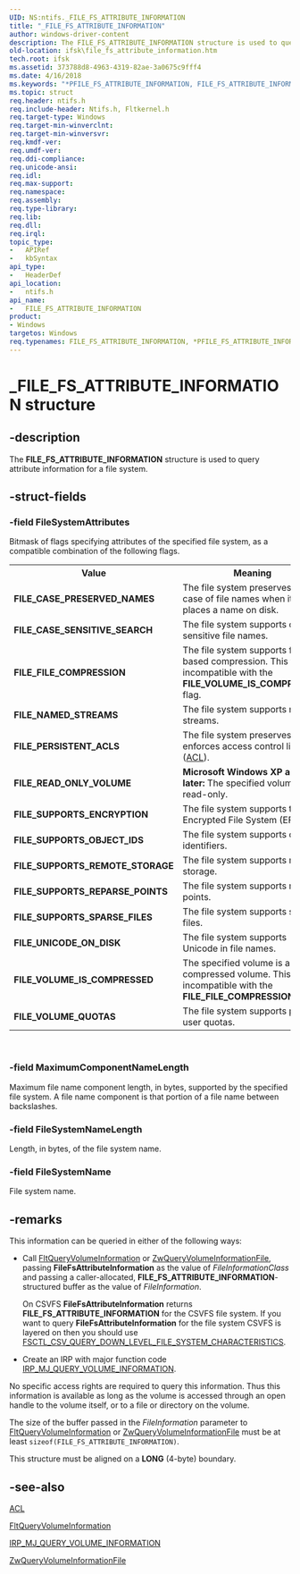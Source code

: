```yaml
---
UID: NS:ntifs._FILE_FS_ATTRIBUTE_INFORMATION
title: "_FILE_FS_ATTRIBUTE_INFORMATION"
author: windows-driver-content
description: The FILE_FS_ATTRIBUTE_INFORMATION structure is used to query attribute information for a file system.
old-location: ifsk\file_fs_attribute_information.htm
tech.root: ifsk
ms.assetid: 373788d8-4963-4319-82ae-3a0675c9fff4
ms.date: 4/16/2018
ms.keywords: "*PFILE_FS_ATTRIBUTE_INFORMATION, FILE_FS_ATTRIBUTE_INFORMATION, FILE_FS_ATTRIBUTE_INFORMATION structure [Installable File System Drivers], PFILE_FS_ATTRIBUTE_INFORMATION, PFILE_FS_ATTRIBUTE_INFORMATION structure pointer [Installable File System Drivers], _FILE_FS_ATTRIBUTE_INFORMATION, fileinformationstructures_d3a65f15-7f98-492d-a65e-65db56c4c58d.xml, ifsk.file_fs_attribute_information, ntifs/FILE_FS_ATTRIBUTE_INFORMATION, ntifs/PFILE_FS_ATTRIBUTE_INFORMATION"
ms.topic: struct
req.header: ntifs.h
req.include-header: Ntifs.h, Fltkernel.h
req.target-type: Windows
req.target-min-winverclnt: 
req.target-min-winversvr: 
req.kmdf-ver: 
req.umdf-ver: 
req.ddi-compliance: 
req.unicode-ansi: 
req.idl: 
req.max-support: 
req.namespace: 
req.assembly: 
req.type-library: 
req.lib: 
req.dll: 
req.irql: 
topic_type:
-	APIRef
-	kbSyntax
api_type:
-	HeaderDef
api_location:
-	ntifs.h
api_name:
-	FILE_FS_ATTRIBUTE_INFORMATION
product:
- Windows
targetos: Windows
req.typenames: FILE_FS_ATTRIBUTE_INFORMATION, *PFILE_FS_ATTRIBUTE_INFORMATION
---
```


# _FILE_FS_ATTRIBUTE_INFORMATION structure


## -description


The <b>FILE_FS_ATTRIBUTE_INFORMATION</b> 
   structure is used to query attribute information for a file system.


## -struct-fields




### -field FileSystemAttributes

Bitmask of flags specifying attributes of the specified file system, as a compatible combination of the 
       following flags.

<table>
<tr>
<th>Value</th>
<th>Meaning</th>
</tr>
<tr>
<td>
<b>FILE_CASE_PRESERVED_NAMES</b>

</td>
<td>
The file system preserves the case of file names when it places a name on disk.

</td>
</tr>
<tr>
<td>
<b>FILE_CASE_SENSITIVE_SEARCH</b>

</td>
<td>
The file system supports case-sensitive file names.

</td>
</tr>
<tr>
<td>
<b>FILE_FILE_COMPRESSION</b>

</td>
<td>
The file system supports file-based compression. This flag is incompatible with the 
          <b>FILE_VOLUME_IS_COMPRESSED</b> flag.

</td>
</tr>
<tr>
<td>
<b>FILE_NAMED_STREAMS</b>

</td>
<td>
The file system supports named streams.

</td>
</tr>
<tr>
<td>
<b>FILE_PERSISTENT_ACLS</b>

</td>
<td>
The file system preserves and enforces access control lists 
          (<a href="https://msdn.microsoft.com/library/windows/hardware/ff538866">ACL</a>).

</td>
</tr>
<tr>
<td>
<b>FILE_READ_ONLY_VOLUME</b>

</td>
<td>
<b>Microsoft Windows XP and later:</b> The specified volume is read-only.

</td>
</tr>
<tr>
<td>
<b>FILE_SUPPORTS_ENCRYPTION</b>

</td>
<td>
The file system supports the Encrypted File System (EFS).

</td>
</tr>
<tr>
<td>
<b>FILE_SUPPORTS_OBJECT_IDS</b>

</td>
<td>
The file system supports object identifiers.

</td>
</tr>
<tr>
<td>
<b>FILE_SUPPORTS_REMOTE_STORAGE</b>

</td>
<td>
The file system supports remote storage.

</td>
</tr>
<tr>
<td>
<b>FILE_SUPPORTS_REPARSE_POINTS</b>

</td>
<td>
The file system supports reparse points.

</td>
</tr>
<tr>
<td>
<b>FILE_SUPPORTS_SPARSE_FILES</b>

</td>
<td>
The file system supports sparse files.

</td>
</tr>
<tr>
<td>
<b>FILE_UNICODE_ON_DISK</b>

</td>
<td>
The file system supports Unicode in file names.

</td>
</tr>
<tr>
<td>
<b>FILE_VOLUME_IS_COMPRESSED</b>

</td>
<td>
The specified volume is a compressed volume. This flag is incompatible with the 
          <b>FILE_FILE_COMPRESSION</b> flag.

</td>
</tr>
<tr>
<td>
<b>FILE_VOLUME_QUOTAS</b>

</td>
<td>
The file system supports per-user quotas.

</td>
</tr>
</table>
 


### -field MaximumComponentNameLength

Maximum file name component length, in bytes, supported by the specified file system. A file name component 
      is that portion of a file name between backslashes.


### -field FileSystemNameLength

Length, in bytes, of the file system name.


### -field FileSystemName

File system name.


## -remarks



This information can be queried in either of the following ways:

<ul>
<li>
Call <a href="https://msdn.microsoft.com/library/windows/hardware/ff543443">FltQueryVolumeInformation</a> or 
       <a href="https://msdn.microsoft.com/library/windows/hardware/ff567070">ZwQueryVolumeInformationFile</a>, passing 
       <b>FileFsAttributeInformation</b> as the value of 
       <i>FileInformationClass</i> and passing a caller-allocated, 
       <b>FILE_FS_ATTRIBUTE_INFORMATION</b>-structured 
       buffer as the value of <i>FileInformation</i>.

On CSVFS <b>FileFsAttributeInformation</b> returns 
       <b>FILE_FS_ATTRIBUTE_INFORMATION</b> for the 
       CSVFS file system. If you want to query <b>FileFsAttributeInformation</b> for the file 
       system CSVFS is layered on then you should use 
       <a href="https://msdn.microsoft.com/1AC3FD47-70B8-4735-9B25-A8B2BAEE5A83">FSCTL_CSV_QUERY_DOWN_LEVEL_FILE_SYSTEM_CHARACTERISTICS</a>.

</li>
<li>
Create an IRP with major function code 
       <a href="https://msdn.microsoft.com/library/windows/hardware/ff549318">IRP_MJ_QUERY_VOLUME_INFORMATION</a>.

</li>
</ul>
No specific access rights are required to query this information. Thus this information is available as long as 
     the volume is accessed through an open handle to the volume itself, or to a file or directory on the volume.

The size of the buffer passed in the <i>FileInformation</i> parameter to 
     <a href="https://msdn.microsoft.com/library/windows/hardware/ff543443">FltQueryVolumeInformation</a> or 
     <a href="https://msdn.microsoft.com/library/windows/hardware/ff567070">ZwQueryVolumeInformationFile</a> must be at 
     least <code>sizeof(FILE_FS_ATTRIBUTE_INFORMATION)</code>.

This structure must be aligned on a <b>LONG</b> (4-byte) boundary.




## -see-also




<a href="https://msdn.microsoft.com/library/windows/hardware/ff538866">ACL</a>



<a href="https://msdn.microsoft.com/library/windows/hardware/ff543443">FltQueryVolumeInformation</a>



<a href="https://msdn.microsoft.com/library/windows/hardware/ff549318">IRP_MJ_QUERY_VOLUME_INFORMATION</a>



<a href="https://msdn.microsoft.com/library/windows/hardware/ff567070">ZwQueryVolumeInformationFile</a>
 

 

